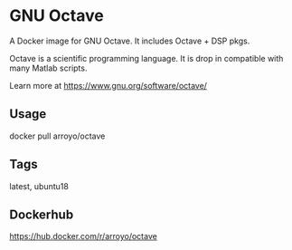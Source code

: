 # GNU Octave

A Docker image for GNU Octave.  It includes Octave + DSP pkgs.

Octave is a scientific programming language.  It is drop in compatible with many Matlab scripts.

Learn more at https://www.gnu.org/software/octave/

## Usage

docker pull arroyo/octave

## Tags

latest, ubuntu18

## Dockerhub

https://hub.docker.com/r/arroyo/octave

